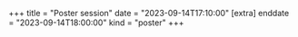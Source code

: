 +++
title = "Poster session"
date = "2023-09-14T17:10:00"
[extra]
enddate = "2023-09-14T18:00:00"
kind = "poster"
+++

